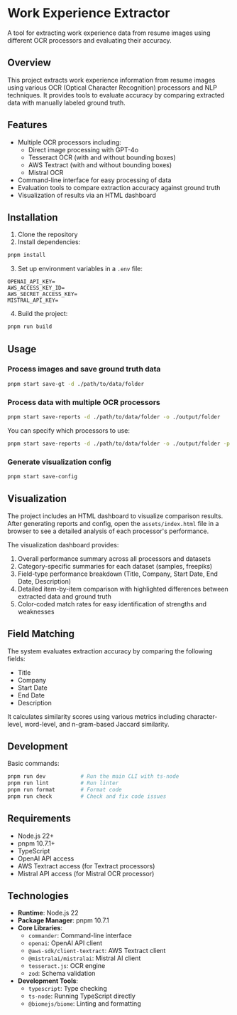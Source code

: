 # Work Experience Extractor

A tool for extracting work experience data from resume images using different OCR processors and evaluating their accuracy.

## Overview

This project extracts work experience information from resume images using various OCR (Optical Character Recognition) processors and NLP techniques. It provides tools to evaluate accuracy by comparing extracted data with manually labeled ground truth.

## Features

- Multiple OCR processors including:
  - Direct image processing with GPT-4o
  - Tesseract OCR (with and without bounding boxes)
  - AWS Textract (with and without bounding boxes)
  - Mistral OCR
- Command-line interface for easy processing of data
- Evaluation tools to compare extraction accuracy against ground truth
- Visualization of results via an HTML dashboard

## Installation

1. Clone the repository
2. Install dependencies:

```bash
pnpm install
```

3. Set up environment variables in a `.env` file:

```
OPENAI_API_KEY=
AWS_ACCESS_KEY_ID=
AWS_SECRET_ACCESS_KEY=
MISTRAL_API_KEY=
```

4. Build the project:

```bash
pnpm run build
```

## Usage

### Process images and save ground truth data

```bash
pnpm start save-gt -d ./path/to/data/folder
```

### Process data with multiple OCR processors

```bash
pnpm start save-reports -d ./path/to/data/folder -o ./output/folder
```

You can specify which processors to use:

```bash
pnpm start save-reports -d ./path/to/data/folder -o ./output/folder -p processImage,tesseractOcr
```

### Generate visualization config

```bash
pnpm start save-config
```

## Visualization

The project includes an HTML dashboard to visualize comparison results. After generating reports and config, open the `assets/index.html` file in a browser to see a detailed analysis of each processor's performance.

The visualization dashboard provides:

1. Overall performance summary across all processors and datasets
2. Category-specific summaries for each dataset (samples, freepiks)
3. Field-type performance breakdown (Title, Company, Start Date, End Date, Description)
4. Detailed item-by-item comparison with highlighted differences between extracted data and ground truth
5. Color-coded match rates for easy identification of strengths and weaknesses

## Field Matching

The system evaluates extraction accuracy by comparing the following fields:

- Title
- Company
- Start Date
- End Date
- Description

It calculates similarity scores using various metrics including character-level, word-level, and n-gram-based Jaccard similarity.

## Development

Basic commands:
```bash
pnpm run dev           # Run the main CLI with ts-node
pnpm run lint          # Run linter
pnpm run format        # Format code
pnpm run check         # Check and fix code issues
```

## Requirements

- Node.js 22+
- pnpm 10.7.1+
- TypeScript
- OpenAI API access
- AWS Textract access (for Textract processors)
- Mistral API access (for Mistral OCR processor)

## Technologies

- **Runtime**: Node.js 22
- **Package Manager**: pnpm 10.7.1
- **Core Libraries**:
  - `commander`: Command-line interface
  - `openai`: OpenAI API client
  - `@aws-sdk/client-textract`: AWS Textract client
  - `@mistralai/mistralai`: Mistral AI client
  - `tesseract.js`: OCR engine
  - `zod`: Schema validation
- **Development Tools**:
  - `typescript`: Type checking
  - `ts-node`: Running TypeScript directly
  - `@biomejs/biome`: Linting and formatting
